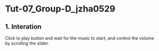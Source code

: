 # Tut-07_Group-D_jzha0529

## 1. Interation

Click to play button and wait for the music to start, and control the volume by scrolling the slider.

